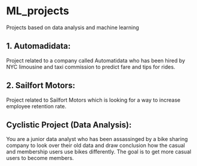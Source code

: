 # ML_projects
Projects based on data analysis and machine learning


## 1. Automadidata: 
Project related to a company called Automatidata who has been hired by NYC limousine and taxi commission to predict fare and tips for rides.

## 2. Sailfort Motors: 
Project related to Sailfort Motors which is looking for a way to increase employee retention rate.

## Cyclistic Project (Data Analysis):
You are a junior data analyst who has been assassinged by a bike sharing company to look over their old data and draw conclusion how the casual and membership users use bikes differently. The goal is to get more casual users to become members.
